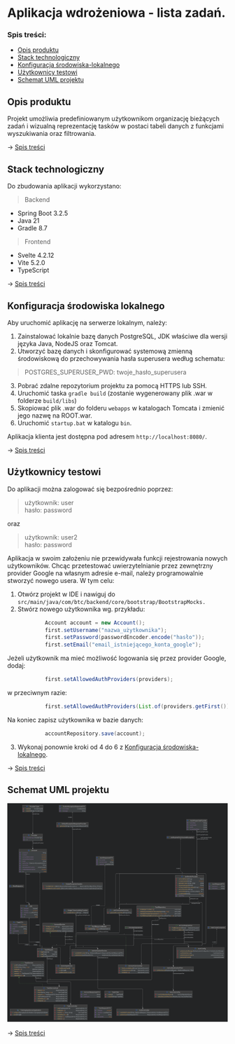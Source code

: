 # Aplikacja wdrożeniowa - lista zadań.

### Spis treści:
- [Opis produktu](#opis-produktu)
- [Stack technologiczny](#stack-technologiczny)
- [Konfiguracja środowiska-lokalnego](#konfiguracja-środowiska-lokalnego)
- [Użytkownicy testowi](#użytkownicy-testowi)
- [Schemat UML projektu](#schemat-uml-projektu)

## Opis produktu

Projekt umożliwia predefiniowanym użytkownikom organizację bieżących zadań i
wizualną reprezentację tasków w postaci tabeli danych z funkcjami wyszukiwania
oraz filtrowania.

->  [Spis treści](#spis-treści)

## Stack technologiczny

Do zbudowania aplikacji wykorzystano:

> Backend
- Spring Boot 3.2.5
- Java 21
- Gradle 8.7

> Frontend
- Svelte 4.2.12
- Vite 5.2.0
- TypeScript

-> [Spis treści](#spis-treści)

## Konfiguracja środowiska lokalnego

Aby uruchomić aplikację na serwerze lokalnym, należy:

1. Zainstalować lokalnie bazę danych PostgreSQL, JDK właściwe dla wersji
języka Java, NodeJS oraz Tomcat.
2. Utworzyć bazę danych i skonfigurować systemową zmienną środowiskową
do przechowywania hasła superusera według schematu:
> POSTGRES_SUPERUSER_PWD: twoje_hasło_superusera
3. Pobrać zdalne repozytorium projektu za pomocą HTTPS lub SSH.
4. Uruchomić taska `gradle build` (zostanie wygenerowany plik .war w folderze `build/libs`)
5. Skopiować plik .war do folderu `webapps` w katalogach Tomcata i zmienić jego nazwę na ROOT.war.
6. Uruchomić `startup.bat` w katalogu `bin`.

Aplikacja klienta jest dostępna pod adresem `http://localhost:8080/`.

-> [Spis treści](#spis-treści)

## Użytkownicy testowi

Do aplikacji można zalogować się bezpośrednio poprzez:
>użytkownik: user <br />
> hasło: password

oraz

>użytkownik: user2 <br />
> hasło: password

Aplikacja w swoim założeniu nie przewidywała funkcji rejestrowania nowych użytkowników. Chcąc przetestować
uwierzytelnianie przez zewnętrzny provider Google na własnym adresie e-mail, należy
programowalnie stworzyć nowego usera. W tym celu:

1. Otwórz projekt w IDE i nawiguj do `src/main/java/com/btc/backend/core/bootstrap/BootstrapMocks.`
2. Stwórz nowego użytkownika wg. przykładu:
```java
            Account account = new Account();
            first.setUsername("nazwa_użytkownika");
            first.setPassword(passwordEncoder.encode("hasło"));
            first.setEmail("email_istniejącego_konta_google");
```

Jeżeli użytkownik ma mieć możliwość logowania się przez provider Google, dodaj:

```java
            first.setAllowedAuthProviders(providers);
```
w przeciwnym razie:
```java
            first.setAllowedAuthProviders(List.of(providers.getFirst()));
```
Na koniec zapisz użytkownika w bazie danych:
```java
            accountRepository.save(account);
```
3. Wykonaj ponownie kroki od 4 do 6 z  [Konfiguracja środowiska-lokalnego](#konfiguracja-środowiska-lokalnego).

-> [Spis treści](#spis-treści)

## Schemat UML projektu

![UML](./src/main/resources/backend_uml.png)

-> [Spis treści](#spis-treści)




